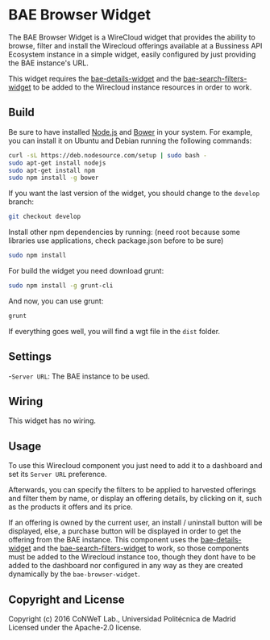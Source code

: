 BAE Browser Widget
======================

The BAE Browser Widget is a WireCloud widget that provides the ability to browse, filter and install the Wirecloud offerings available at a Bussiness API Ecosystem instance in a simple widget, easily configured by just providing the BAE instance's URL.

This widget requires the [bae-details-widget](https://github.com/Wirecloud/bae-details-widget) and the [bae-search-filters-widget](https://github.com/Wirecloud/bae-search-filters-widget) to be added to the Wirecloud instance resources in order to work.

Build
-----

Be sure to have installed [Node.js](http://node.js) and [Bower](http://bower.io) in your system. For example, you can install it on Ubuntu and Debian running the following commands:

```bash
curl -sL https://deb.nodesource.com/setup | sudo bash -
sudo apt-get install nodejs
sudo apt-get install npm
sudo npm install -g bower
```

If you want the last version of the widget, you should change to the `develop` branch:

```bash
git checkout develop
```

Install other npm dependencies by running: (need root because some libraries use applications, check package.json before to be sure)

```bash
sudo npm install
```

For build the widget you need download grunt:

```bash
sudo npm install -g grunt-cli
```

And now, you can use grunt:

```bash
grunt
```

If everything goes well, you will find a wgt file in the `dist` folder.

## Settings

-`Server URL`: The BAE instance to be used.

## Wiring

This widget has no wiring.

## Usage

To use this Wirecloud component you just need to add it to a dashboard and set its `Server URL` preference.

Afterwards, you can specify the filters to be applied to harvested offerings and filter them by name, or display an offering details, by clicking on it, such as the products it offers and its price.

If an offering is owned by the current user, an install / uninstall button will be displayed, else, a purchase button will be displayed in order to get the offering from the BAE instance.
This component uses the [bae-details-widget](https://github.com/Wirecloud/bae-details-widget) and the [bae-search-filters-widget](https://github.com/Wirecloud/bae-search-filters-widget) to work, so those components must be added to the Wirecloud instance too, though they dont have to be added to the dashboard nor configured in any way as they are created dynamically by the `bae-browser-widget`.

## Copyright and License

Copyright (c) 2016 CoNWeT Lab., Universidad Politécnica de Madrid
Licensed under the Apache-2.0 license.
